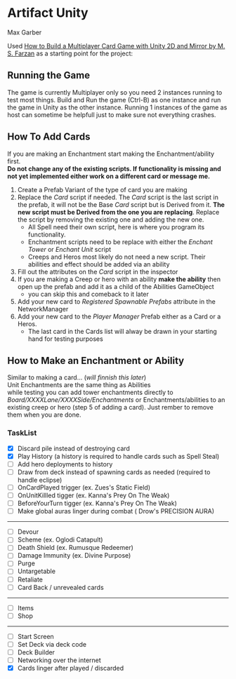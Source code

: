 # Artifact Unity

Max Garber

Used [How to Build a Multiplayer Card Game with Unity 2D and Mirror by M. S. Farzan](https://www.freecodecamp.org/news/how-to-build-a-multiplayer-card-game-with-unity-2d-and-mirror/) as a starting point for the project:

## Running the Game

The game is currently Multiplayer only so you need 2 instances running to test most things. Build and Run the game (Ctrl-B) as one instance and run the game in Unity as the other instance. Running 1 instances of the game as host can sometime be helpfull just to make sure not everything crashes.

## How To Add Cards

If you are making an Enchantment start making the Enchantment/ability first.  
**Do not change any of the existing scripts. If functionality is missing and not yet implemented either work on a different card or message me.**

1. Create a Prefab Variant of the type of card you are making
2. Replace the *Card* script if needed. The *Card* script is the last script in the prefab, it will not be the Base *Card* script but is Derived from it. **The new script must be Derived from the one you are replacing**. Replace the script by removing the existing one and adding the new one.
    * All Spell need their own script, here is where you program its functionality.
    * Enchantment scripts need to be replace with either the *Enchant Tower* or *Enchant Unit* script
    * Creeps and Heros most likely do not need a new script. Their abilities and effect should be added via an ability
4. Fill out the attributes on the *Card* script in the inspector
5. If you are making a Creep or hero with an ability **make the ability** then open up the prefab and add it as a child of the Abilities GameObject
     * you can skip this and comeback to it later
6. Add your new card to *Registered Spawnable Prefabs* attribute in the NetworkManager
7. Add your new card to the *Player Manager* Prefab either as a Card or a Heros.
     * The last card in the Cards list will alway be drawn in your starting hand for testing purposes

## How to Make an Enchantment or Ability

Similar to making a card... (*will finnish this later*)  
Unit Enchantments are the same thing as Abilities  
while testing you can add tower enchantments directly to *Board/XXXXLane/XXXXSide/Enchantments* or Enchantments/abilities to an existing creep or hero (step 5 of adding a card). Just rember to remove them when you are done.

### TaskList
- [x] Discard pile instead of destroying card
- [X] Play History (a history is required to handle cards such as Spell Steal)
- [ ] Add hero deployments to history
- [ ] Draw from deck instead of spawning cards as needed (required to handle eclipse)
- [ ] OnCardPlayed trigger (ex. Zues's Static Field)
- [ ] OnUnitKillled tigger (ex. Kanna's Prey On The Weak)
- [ ] BeforeYourTurn tigger (ex. Kanna's Prey On The Weak)
- [ ] Make global auras linger during combat ( Drow's PRECISION AURA)
---
- [ ] Devour
- [ ] Scheme (ex. Oglodi Catapult)
- [ ] Death Shield (ex. Rumusque Redeemer)
- [ ] Damage Immunity (ex. Divine Purpose)
- [ ] Purge
- [ ] Untargetable
- [ ] Retaliate
- [ ] Card Back / unrevealed cards
---
- [ ] Items
- [ ] Shop
---
- [ ] Start Screen
- [ ] Set Deck via deck code
- [ ] Deck Builder
- [ ] Networking over the internet
- [x] Cards linger after played / discarded
